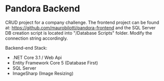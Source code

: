# Pandora Backend

CRUD project for a company challenge. 
The frontend project can be found at: https://github.com/maurobilotti/pandora-frontend and the SQL Server DB creation script is located into "/Database Scripts" folder. Modify the connection string accordingly.


Backend-end Stack:
- .NET Core 3.1 / Web Api
- Entity Framework Core 5 (Database First)
- SQL Server 
- ImageSharp (Image Resizing)
